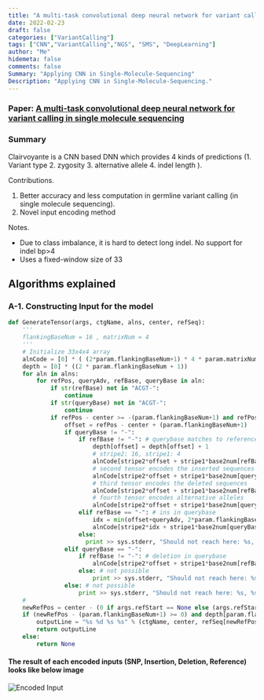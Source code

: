 ```yaml
---
title: "A multi-task convolutional deep neural network for variant calling in single molecule sequencing"
date: 2022-02-23
draft: false
categories: ["VariantCalling"]
tags: ["CNN","VariantCalling","NGS", "SMS", "DeepLearning"]
author: "Me"
hidemeta: false
comments: false
Summary: "Applying CNN in Single-Molecule-Sequencing"
Description: "Applying CNN in Single-Molecule-Sequencing."
---
```


### Paper: [A multi-task convolutional deep neural network for variant calling in single molecule sequencing](https://www.nature.com/articles/s41467-019-09025-z)
### Summary
Clairvoyante is a CNN based DNN which provides 4 kinds of predictions (1. Variant type 2. zygosity 3. alternative allele 4. indel length ).

Contributions.
1. Better accuracy and less computation in germline variant calling (in single molecule sequencing).
2. Novel input encoding method

Notes.
- Due to class imbalance, it is hard to detect long indel. No support for indel bp>4
- Uses a fixed-window size of 33


## Algorithms explained 

### A-1. Constructing Input for the model
```python
def GenerateTensor(args, ctgName, alns, center, refSeq):
    '''
    flankingBaseNum = 16 , matrixNum = 4
    '''
    # Initialize 33x4x4 array
    alnCode = [0] * ( (2*param.flankingBaseNum+1) * 4 * param.matrixNum )
    depth = [0] * ((2 * param.flankingBaseNum + 1))
    for aln in alns:
        for refPos, queryAdv, refBase, queryBase in aln:
            if str(refBase) not in "ACGT-":
                continue
            if str(queryBase) not in "ACGT-":
                continue
            if refPos - center >= -(param.flankingBaseNum+1) and refPos - center < param.flankingBaseNum:
                offset = refPos - center + (param.flankingBaseNum+1)
                if queryBase != "-":
                    if refBase != "-": # querybase matches to reference
                        depth[offset] = depth[offset] + 1
                        # stripe2: 16, stripe1: 4
                        alnCode[stripe2*offset + stripe1*base2num[refBase] + 0] += 1.0
                        # second tensor encodes the inserted sequences
                        alnCode[stripe2*offset + stripe1*base2num[queryBase] + 1] += 1.0
                        # third tensor encodes the deleted sequences
                        alnCode[stripe2*offset + stripe1*base2num[refBase] + 2] += 1.0
                        # fourth tensor encodes alternative alleles
                        alnCode[stripe2*offset + stripe1*base2num[queryBase] + 3] += 1.0
                    elif refBase == "-": # ins in querybase
                        idx = min(offset+queryAdv, 2*param.flankingBaseNum+1-1)
                        alnCode[stripe2*idx + stripe1*base2num[queryBase] + 1] += 1.0
                    else:
                      print >> sys.stderr, "Should not reach here: %s, %s" % (refBase, queryBase)
                elif queryBase == "-":
                    if refBase != "-": # deletion in querybase
                        alnCode[stripe2*offset + stripe1*base2num[refBase] + 2] += 1.0
                    else: # not possible
                        print >> sys.stderr, "Should not reach here: %s, %s" % (refBase, queryBase)
                else: # not possible
                    print >> sys.stderr, "Should not reach here: %s, %s" % (refBase, queryBase)
    # 
    newRefPos = center - (0 if args.refStart == None else (args.refStart - 1))
    if (newRefPos - (param.flankingBaseNum+1) >= 0) and depth[param.flankingBaseNum] >= args.minCoverage:
        outputLine = "%s %d %s %s" % (ctgName, center, refSeq[newRefPos-(param.flankingBaseNum+1):newRefPos+param.flankingBaseNum], " ".join("%0.1f" % x for x in alnCode))
        return outputLine
    else:
        return None    
```

#### The result of each encoded inputs (SNP, Insertion, Deletion, Reference) looks like below image
![Encoded Input](/assets/data/CNN_on_SMSs41467/R-1.JPG)

